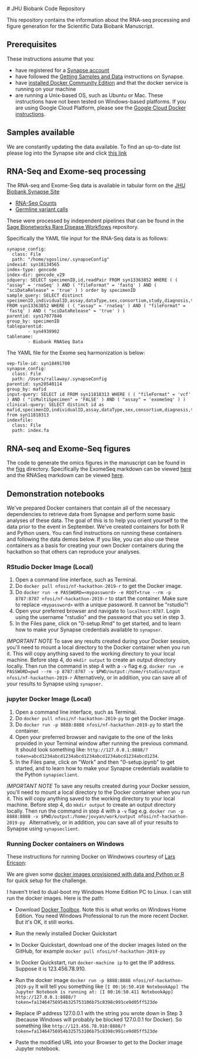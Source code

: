 <p align="center">
</p>
# JHU Biobank Code Repository

This repository contains the information about the RNA-seq processing and figure generation for the Scientific Data Biobank Manuscript.

## Prerequisites
These instructions assume that you:
* have registered for a [Synapse account](https://www.synapse.org/#!RegisterAccount:0)
* have followed the [Getting Samples and Data](https://www.synapse.org/#!Synapse:syn4939902/wiki/593715) instructions on Synapse.
* have [installed Docker Community Edition](https://docs.docker.com/v17.12/install/) and that the docker service is running on your machine
* are running a Unix-based OS, such as Ubuntu or Mac. These instructions have not been tested on Windows-based platforms. If you are using Google Cloud Platform, please see the [Google Cloud Docker instructions](#google-cloud).

## Samples available
We are constantly updating the data available. To find an up-to-date list please log into the Synapse site and click [this link](https://www.synapse.org/#!Synapse:syn13363852/tables/query/eyJzcWwiOiJTRUxFQ1QgZGlzdGluY3QgaW5kaXZpZHVhbElELHNwZWNpbWVuSUQsYXNzYXkgRlJPTSBzeW4xMzM2Mzg1MiB3aGVyZSBhY2Nlc3NUeXBlIDw+ICdQUklWQVRFJyIsICJpbmNsdWRlRW50aXR5RXRhZyI6dHJ1ZSwgImlzQ29uc2lzdGVudCI6dHJ1ZSwgIm9mZnNldCI6MCwgImxpbWl0IjoyNX0=)


## RNA-Seq and Exome-seq processing

The RNA-seq and Exome-Seq data is available in tabular form on the [JHU Biobank Synapse Site](http://synapse.org/jhubiobank)
* [RNA-Seq Counts](https://www.synapse.org/#!Synapse:syn20812185/tables/)
* [Germline variant calls](https://www.synapse.org/#!Synapse:syn20812188/tables/)

These were processed by independent pipelines that can be found in the [Sage Bionetworks Rare Disease Workflows](https://github.com/sage-bionetworks/rare-disease-workflows) repository. 

Specifically the YAML file input for the RNA-Seq data is as follows:
```
synapse_config:
  class: File
  path: "/home/sgosline/.synapseConfig"
indexid: syn18134565
index-type: gencode
index-dir: gencode_v29
idquery: SELECT specimenID,id,readPair FROM syn13363852 WHERE ( ( "assay" = 'rnaSeq' ) AND ( "fileFormat" = 'fastq' ) AND ( "sciDataRelease" = 'true' ) ) order by specimenID
sample_query: SELECT distinct specimenID,individualID,assay,dataType,sex,consortium,study,diagnosis,tumorType,species,fundingAgency,resourceType,nf1Genotype,nf2Genotype,studyName FROM syn13363852 WHERE ( ( "assay" = 'rnaSeq' ) AND ( "fileFormat" = 'fastq' ) AND ( "sciDataRelease" = 'true' ) )
parentid: syn17077846
group_by: specimenID
tableparentid: 
        - syn4939902
tablename: 
        - Biobank RNASeq Data
```

The YAML file for the Exome seq harmonization is below:
```
vep-file-id: syn18491780
synapse_config:
  class: File
  path: /Users/rallaway/.synapseConfig
parentid: syn20540114
group_by: mafid
input-query: SELECT id FROM syn11818313 WHERE ( ( "fileFormat" = 'vcf' ) AND ( "isMultiSpecimen" = 'FALSE' ) AND ( "assay" = 'exomeSeq' ) ) 
clinical-query: SELECT distinct id as mafid,specimenID,individualID,assay,dataType,sex,consortium,diagnosis,tumorType,species,fundingAgency,resourceType,nf1Genotype,nf2Genotype,studyName from syn11818313
indexfile:
  class: File
  path: index.fa
```
  

## RNA-seq and Exome-Seq figures

The code to generate the omics figures in the manuscript can be found in the [figs](figs/) directory. Specifically the ExomeSeq markdown can be viewed [here]() and the RNASeq markdown can be viewed [here](). 

## Demonstration notebooks

We've prepared Docker containers that contain all of the necessary dependencies to retrieve data from Synapse and perform some basic analyses of these data. The goal of this is to help you orient yourself to the data prior to the event in September.
We've created containers for both R and Python users. You can find instructions on running these containers and following the data demos below.
If you like, you can also use these containers as a basis for creating your own Docker containers during the hackathon so that others can reproduce your analyses.


### RStudio Docker Image (Local)

1. Open a command line interface, such as Terminal.
2. Do `docker pull nfosi/nf-hackathon-2019-r` to get the Docker image.
3. Do `docker run -e PASSWORD=<mypassword> -e ROOT=true --rm -p 8787:8787 nfosi/nf-hackathon-2019-r` to start the container. Make sure to replace `<mypassword>` with a unique password. It cannot be "rstudio"!
4. Open your preferred browser and navigate to `localhost:8787`. Login using the username "rstudio" and the password that you set in step 3.
5. In the Files pane, click on "0-setup.Rmd" to get started, and to learn how to make your Synapse credentials available to `synapser`.

*IMPORTANT NOTE* To save any results created during your Docker session, you'll need to mount a local directory to the Docker container when you run it. This will copy anything saved to the working directory to your local machine. Before step 4, do `mkdir output` to create an output directory locally. Then run the command in step 4 with a `-v` flag e.g. `docker run -e PASSWORD=pwd --rm -p 8787:8787 -v $PWD/output:/home/rstudio/output nfosi/nf-hackathon-2019-r` Alternatively, or in addition, you can save all of your results to Synapse using `synapser`.

### jupyter Docker Image (Local)

1. Open a command line interface, such as Terminal.
2. Do `docker pull nfosi/nf-hackathon-2019-py` to get the Docker image.
3. Do `docker run -p 8888:8888 nfosi/nf-hackathon-2019-py` to start the container.
4. Open your preferred browser and navigate to the one of the links provided in your Terminal window after running the previous command. It should look something like: `http://127.0.0.1:8888/?token=abcd1234abcd1234abcd1234abcd1234abcd1234abcd1234`.
5. In the Files pane, click on "Work" and then "0-setup.ipynb" to get started, and to learn how to make your Synapse credentials available to the Python `synapseclient`.

*IMPORTANT NOTE* To save any results created during your Docker session, you'll need to mount a local directory to the Docker container when you run it. This will copy anything saved to the working directory to your local machine. Before step 4, do `mkdir output` to create an output directory locally. Then run the command in step 4 with a `-v` flag e.g. `docker run -p 8888:8888 -v $PWD/output:/home/jovyan/work/output nfosi/nf-hackathon-2019-py
` Alternatively, or in addition, you can save all of your results to Synapse using `synapseclient`.


### Running Docker containers on Windows

These instructions for running Docker on Windwows courtesy of [Lars Ericson](https://www.synapse.org/#!Synapse:syn18666641/discussion/threadId=5866):

We are given some [docker images provisioned with data and Python or R](https://github.com/Sage-Bionetworks/nf-hackathon-2019) for quick setup for the challenge.

I haven't tried to dual-boot my Windows Home Edition PC to Linux.  I can still run the docker images.  Here is the path:

* Download [Docker Toolbox](https://docs.docker.com/toolbox/toolbox_install_windows/).  Note this is what works on Windows Home Edition.  You need Windows Professional to run the more recent Docker.  But it's OK, it still works.

* Run the newly installed Docker Quickstart

* In Docker Quickstart, download one of the docker images listed on the GitHub, for example ```docker pull nfosi/nf-hackathon-2019-py```

* In Docker Quickstart, run ```docker-machine ip``` to get the IP address.  Suppose it is 123.456.78.910.

* Run the docker image ``` docker run -p 8888:8888 nfosi/nf-hackathon-2019-py ``` It will tell you something like ```[I 00:16:50.410 NotebookApp] The Jupyter Notebook is running at: [I 00:16:50.411 NotebookApp]  http://127.0.0.1:8888/?token=fa13464756954b325753106b75c8398c991ce9d05ff523de```

* Replace IP address 127.0.0.1 with the string you wrote down in Step 3 (because Windows will probably be blocked 127.0.0.1 for Docker).  So something like ``` http://123.456.78.910:8888/?token=fa13464756954b325753106b75c8398c991ce9d05ff523de ```

* Paste the modified URL into your Browser to get to the Docker image Jupyter notebook.
